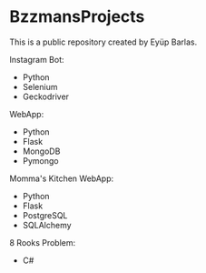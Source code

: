 # BzzmansProjects
This is a public repository created by Eyüp Barlas. 

Instagram Bot:
* Python
* Selenium
* Geckodriver

WebApp:
* Python
* Flask
* MongoDB
* Pymongo

Momma's Kitchen WebApp:
* Python
* Flask
* PostgreSQL
* SQLAlchemy

8 Rooks Problem:
* C#


